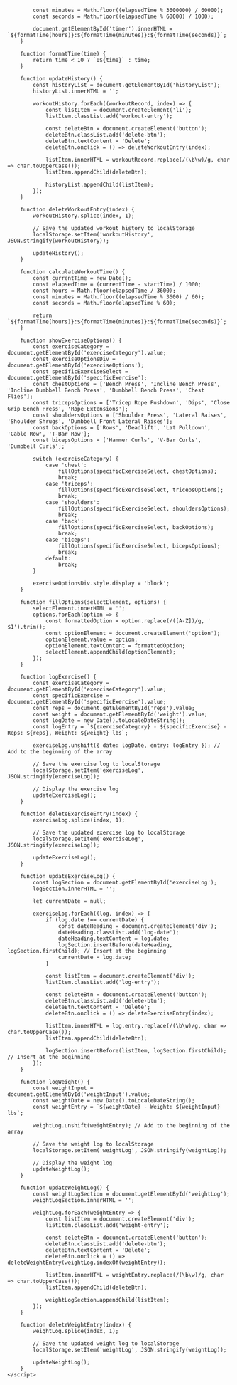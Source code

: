             const minutes = Math.floor((elapsedTime % 3600000) / 60000);
            const seconds = Math.floor((elapsedTime % 60000) / 1000);

            document.getElementById('timer').innerHTML = `${formatTime(hours)}:${formatTime(minutes)}:${formatTime(seconds)}`;
        }

        function formatTime(time) {
            return time < 10 ? `0${time}` : time;
        }

        function updateHistory() {
            const historyList = document.getElementById('historyList');
            historyList.innerHTML = '';
            
            workoutHistory.forEach((workoutRecord, index) => {
                const listItem = document.createElement('li');
                listItem.classList.add('workout-entry');

                const deleteBtn = document.createElement('button');
                deleteBtn.classList.add('delete-btn');
                deleteBtn.textContent = 'Delete';
                deleteBtn.onclick = () => deleteWorkoutEntry(index);

                listItem.innerHTML = workoutRecord.replace(/(\b\w)/g, char => char.toUpperCase());
                listItem.appendChild(deleteBtn);

                historyList.appendChild(listItem);
            });
        }

        function deleteWorkoutEntry(index) {
            workoutHistory.splice(index, 1);

            // Save the updated workout history to localStorage
            localStorage.setItem('workoutHistory', JSON.stringify(workoutHistory));

            updateHistory();
        }

        function calculateWorkoutTime() {
            const currentTime = new Date();
            const elapsedTime = (currentTime - startTime) / 1000;
            const hours = Math.floor(elapsedTime / 3600);
            const minutes = Math.floor((elapsedTime % 3600) / 60);
            const seconds = Math.floor(elapsedTime % 60);

            return `${formatTime(hours)}:${formatTime(minutes)}:${formatTime(seconds)}`;
        }

        function showExerciseOptions() {
            const exerciseCategory = document.getElementById('exerciseCategory').value;
            const exerciseOptionsDiv = document.getElementById('exerciseOptions');
            const specificExerciseSelect = document.getElementById('specificExercise');
            const chestOptions = ['Bench Press', 'Incline Bench Press', 'Incline Dumbbell Bench Press', 'Dumbbell Bench Press', 'Chest Flies'];
            const tricepsOptions = ['Tricep Rope Pushdown', 'Dips', 'Close Grip Bench Press', 'Rope Extensions'];
            const shouldersOptions = ['Shoulder Press', 'Lateral Raises', 'Shoulder Shrugs', 'Dumbbell Front Lateral Raises'];
            const backOptions = ['Rows', 'Deadlift', 'Lat Pulldown', 'Cable Row', 'T-Bar Row'];
            const bicepsOptions = ['Hammer Curls', 'V-Bar Curls', 'Dumbbell Curls'];

            switch (exerciseCategory) {
                case 'chest':
                    fillOptions(specificExerciseSelect, chestOptions);
                    break;
                case 'triceps':
                    fillOptions(specificExerciseSelect, tricepsOptions);
                    break;
                case 'shoulders':
                    fillOptions(specificExerciseSelect, shouldersOptions);
                    break;
                case 'back':
                    fillOptions(specificExerciseSelect, backOptions);
                    break;
                case 'biceps':
                    fillOptions(specificExerciseSelect, bicepsOptions);
                    break;
                default:
                    break;
            }

            exerciseOptionsDiv.style.display = 'block';
        }

        function fillOptions(selectElement, options) {
            selectElement.innerHTML = '';
            options.forEach(option => {
                const formattedOption = option.replace(/([A-Z])/g, ' $1').trim();
                const optionElement = document.createElement('option');
                optionElement.value = option;
                optionElement.textContent = formattedOption;
                selectElement.appendChild(optionElement);
            });
        }

        function logExercise() {
            const exerciseCategory = document.getElementById('exerciseCategory').value;
            const specificExercise = document.getElementById('specificExercise').value;
            const reps = document.getElementById('reps').value;
            const weight = document.getElementById('weight').value;
            const logDate = new Date().toLocaleDateString();
            const logEntry = `${exerciseCategory} - ${specificExercise} - Reps: ${reps}, Weight: ${weight} lbs`;

            exerciseLog.unshift({ date: logDate, entry: logEntry }); // Add to the beginning of the array

            // Save the exercise log to localStorage
            localStorage.setItem('exerciseLog', JSON.stringify(exerciseLog));

            // Display the exercise log
            updateExerciseLog();
        }

        function deleteExerciseEntry(index) {
            exerciseLog.splice(index, 1);

            // Save the updated exercise log to localStorage
            localStorage.setItem('exerciseLog', JSON.stringify(exerciseLog));

            updateExerciseLog();
        }

        function updateExerciseLog() {
            const logSection = document.getElementById('exerciseLog');
            logSection.innerHTML = '';

            let currentDate = null;

            exerciseLog.forEach((log, index) => {
                if (log.date !== currentDate) {
                    const dateHeading = document.createElement('div');
                    dateHeading.classList.add('log-date');
                    dateHeading.textContent = log.date;
                    logSection.insertBefore(dateHeading, logSection.firstChild); // Insert at the beginning
                    currentDate = log.date;
                }

                const listItem = document.createElement('div');
                listItem.classList.add('log-entry');

                const deleteBtn = document.createElement('button');
                deleteBtn.classList.add('delete-btn');
                deleteBtn.textContent = 'Delete';
                deleteBtn.onclick = () => deleteExerciseEntry(index);

                listItem.innerHTML = log.entry.replace(/(\b\w)/g, char => char.toUpperCase());
                listItem.appendChild(deleteBtn);

                logSection.insertBefore(listItem, logSection.firstChild); // Insert at the beginning
            });
        }

        function logWeight() {
            const weightInput = document.getElementById('weightInput').value;
            const weightDate = new Date().toLocaleDateString();
            const weightEntry = `${weightDate} - Weight: ${weightInput} lbs`;

            weightLog.unshift(weightEntry); // Add to the beginning of the array

            // Save the weight log to localStorage
            localStorage.setItem('weightLog', JSON.stringify(weightLog));

            // Display the weight log
            updateWeightLog();
        }

        function updateWeightLog() {
            const weightLogSection = document.getElementById('weightLog');
            weightLogSection.innerHTML = '';

            weightLog.forEach(weightEntry => {
                const listItem = document.createElement('div');
                listItem.classList.add('weight-entry');

                const deleteBtn = document.createElement('button');
                deleteBtn.classList.add('delete-btn');
                deleteBtn.textContent = 'Delete';
                deleteBtn.onclick = () => deleteWeightEntry(weightLog.indexOf(weightEntry));

                listItem.innerHTML = weightEntry.replace(/(\b\w)/g, char => char.toUpperCase());
                listItem.appendChild(deleteBtn);

                weightLogSection.appendChild(listItem);
            });
        }

        function deleteWeightEntry(index) {
            weightLog.splice(index, 1);

            // Save the updated weight log to localStorage
            localStorage.setItem('weightLog', JSON.stringify(weightLog));

            updateWeightLog();
        }
    </script>
</body>
</html>
